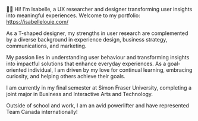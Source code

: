 <!-- – 👋 Hi, I’m @isabellelouie
- 👀 I’m interested in ...
- 🌱 I’m currently learning ...
- 💞️ I’m looking to collaborate on ...
- 📫 How to reach me ...
- 😄 Pronouns: ...
- ⚡ Fun fact: ...

isabellelouie/isabellelouie is a ✨ special ✨ repository because its `README.md` (this file) appears on your GitHub profile.
You can click the Preview link to take a look at your changes.
--->

👋🏻 Hi! I’m Isabelle, a UX researcher and designer transforming user insights into meaningful experiences. Welcome to my portfolio: https://isabellelouie.com/

As a T-shaped designer, my strengths in user research are complemented by a diverse background in experience design, business strategy, communications, and marketing.

My passion lies in understanding user behaviour and transforming insights into impactful solutions that enhance everyday experiences. As a goal-oriented individual, I am driven by my love for continual learning, embracing curiosity, and helping others achieve their goals.

I am currently in my final semester at Simon Fraser University, completing a joint major in Business and Interactive Arts and Technology. 

Outside of school and work, I am an avid powerlifter and have represented Team Canada internationally! 
